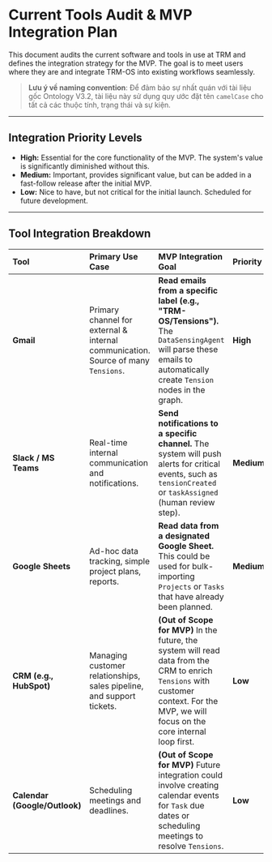 # Current Tools Audit & MVP Integration Plan

This document audits the current software and tools in use at TRM and defines the integration strategy for the MVP. The goal is to meet users where they are and integrate TRM-OS into existing workflows seamlessly.

> **Lưu ý về naming convention**: Để đảm bảo sự nhất quán với tài liệu gốc Ontology V3.2, tài liệu này sử dụng quy ước đặt tên `camelCase` cho tất cả các thuộc tính, trạng thái và sự kiện.

---

## Integration Priority Levels

- **High:** Essential for the core functionality of the MVP. The system's value is significantly diminished without this.
- **Medium:** Important, provides significant value, but can be added in a fast-follow release after the initial MVP.
- **Low:** Nice to have, but not critical for the initial launch. Scheduled for future development.

---

## Tool Integration Breakdown

| Tool | Primary Use Case | MVP Integration Goal | Priority |
| :--- | :--- | :--- | :--- |
| **Gmail** | Primary channel for external & internal communication. Source of many `Tensions`. | **Read emails from a specific label (e.g., "TRM-OS/Tensions").** The `DataSensingAgent` will parse these emails to automatically create `Tension` nodes in the graph. | **High** |
| **Slack / MS Teams** | Real-time internal communication and notifications. | **Send notifications to a specific channel.** The system will push alerts for critical events, such as `tensionCreated` or `taskAssigned` (human review step). | **Medium** |
| **Google Sheets** | Ad-hoc data tracking, simple project plans, reports. | **Read data from a designated Google Sheet.** This could be used for bulk-importing `Projects` or `Tasks` that have already been planned. | **Medium** |
| **CRM (e.g., HubSpot)** | Managing customer relationships, sales pipeline, and support tickets. | **(Out of Scope for MVP)** In the future, the system will read data from the CRM to enrich `Tensions` with customer context. For the MVP, we will focus on the core internal loop first. | **Low** |
| **Calendar (Google/Outlook)** | Scheduling meetings and deadlines. | **(Out of Scope for MVP)** Future integration could involve creating calendar events for `Task` due dates or scheduling meetings to resolve `Tensions`. | **Low** |

